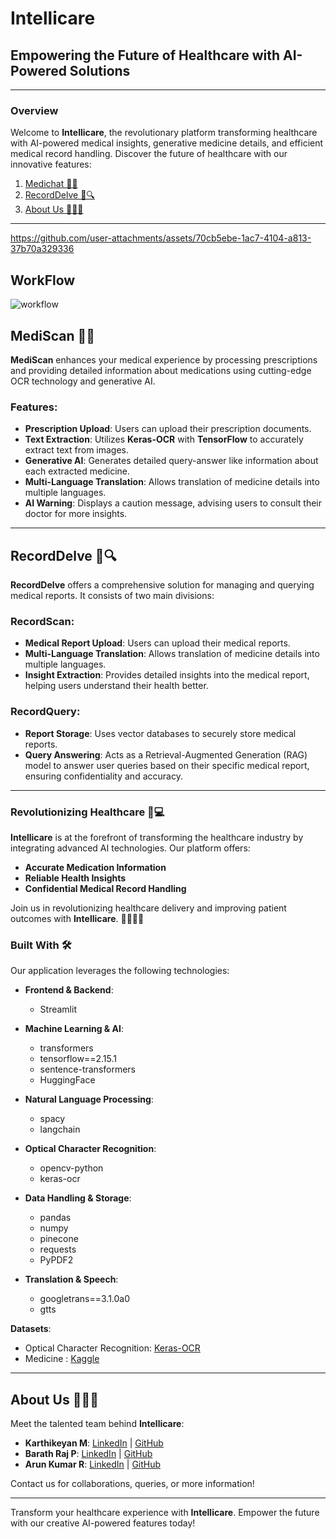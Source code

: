 
# Intellicare
## Empowering the Future of Healthcare with AI-Powered Solutions

---

### Overview
Welcome to **Intellicare**, the revolutionary platform transforming healthcare with AI-powered medical insights, generative medicine details, and efficient medical record handling. Discover the future of healthcare with our innovative features:

1. [Medichat 💬💊](#Medichat)
2. [RecordDelve 📄🔍](#RecordDelve)
3. [About Us 👨‍💻🌐](#About-Us)

---

<a name="Medichat"></a>

https://github.com/user-attachments/assets/70cb5ebe-1ac7-4104-a813-37b70a329336



## WorkFlow


![workflow](https://github.com/user-attachments/assets/ad363353-15a3-4f24-822b-8841f4f1a647)


## MediScan 💬💊
**MediScan** enhances your medical experience by processing prescriptions and providing detailed information about medications using cutting-edge OCR technology and generative AI.

### Features:
- **Prescription Upload**: Users can upload their prescription documents.
- **Text Extraction**: Utilizes **Keras-OCR** with **TensorFlow** to accurately extract text from images.
- **Generative AI**: Generates detailed query-answer like information about each extracted medicine.
- **Multi-Language Translation**: Allows translation of medicine details into multiple languages.
- **AI Warning**: Displays a caution message, advising users to consult their doctor for more insights.

---

<a name="RecordDelve"></a>
## RecordDelve 📄🔍
**RecordDelve** offers a comprehensive solution for managing and querying medical reports. It consists of two main divisions:

### RecordScan:
- **Medical Report Upload**: Users can upload their medical reports.
- **Multi-Language Translation**: Allows translation of medicine details into multiple languages.
- **Insight Extraction**: Provides detailed insights into the medical report, helping users understand their health better.

### RecordQuery:
- **Report Storage**: Uses vector databases to securely store medical reports.
- **Query Answering**: Acts as a Retrieval-Augmented Generation (RAG) model to answer user queries based on their specific medical report, ensuring confidentiality and accuracy.

---

### Revolutionizing Healthcare 🏥💻
**Intellicare** is at the forefront of transforming the healthcare industry by integrating advanced AI technologies. Our platform offers:

- **Accurate Medication Information**
- **Reliable Health Insights**
- **Confidential Medical Record Handling**

Join us in revolutionizing healthcare delivery and improving patient outcomes with **Intellicare**. 🚀💊👨‍⚕️

### Built With 🛠️

Our application leverages the following technologies:

- **Frontend & Backend**:
  - Streamlit

- **Machine Learning & AI**:
  - transformers
  - tensorflow==2.15.1
  - sentence-transformers
  - HuggingFace

- **Natural Language Processing**:
  - spacy
  - langchain

- **Optical Character Recognition**:
  - opencv-python
  - keras-ocr

- **Data Handling & Storage**:
  - pandas
  - numpy
  - pinecone
  - requests
  - PyPDF2

- **Translation & Speech**:
  - googletrans==3.1.0a0
  - gtts
    

**Datasets**:
- Optical Character Recognition: [Keras-OCR](https://keras-ocr.readthedocs.io/en/latest/)
- Medicine : [Kaggle](https://www.kaggle.com/datasets/shudhanshusingh/250k-medicines-usage-side-effects-and-substitutes)

---

<a name="About-Us"></a>
## About Us 👨‍💻🌐
Meet the talented team behind **Intellicare**:

- **Karthikeyan M**: [LinkedIn](https://www.linkedin.com/in/karthikeyan-m30112004/) | [GitHub](https://github.com/KarthikeyanM3011)
- **Barath Raj P**: [LinkedIn](https://www.linkedin.com/in/barathrajp/) | [GitHub](https://github.com/Barathaj)
- **Arun Kumar R**: [LinkedIn](https://www.linkedin.com/in/arun-kumar-99b841255/) | [GitHub](https://github.com/ArunKumar200510)

Contact us for collaborations, queries, or more information!

---

Transform your healthcare experience with **Intellicare**. Empower the future with our creative AI-powered features today!
